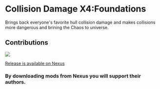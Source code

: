 # Collision Damage X4:Foundations

Brings back everyone's favorite hull collision damage and makes collisions more dangerous and brining the Chaos to universe.

## Contributions

<a href="https://github.com/iomatix/Collision-Damage-X4Foundations/graphs/contributors">
  <img src="https://contrib.rocks/image?repo=iomatix/Collision-Damage-X4Foundations" />
</a>

[Release is available on Nexus](https://www.nexusmods.com/x4foundations/mods/1442)

### By downloading mods from Nexus you will support their authors.
